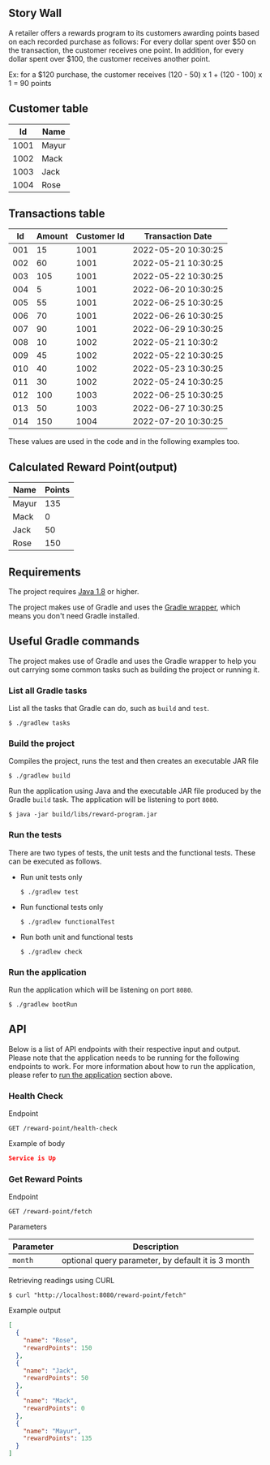 ## Story Wall


A retailer offers a rewards program to its customers awarding points based on each recorded purchase
as follows:
For every dollar spent over $50 on the transaction, the customer receives one point.
In addition, for every dollar spent over $100, the customer receives another point.

Ex: for a $120 purchase, the customer receives
(120 - 50) x 1 + (120 - 100) x 1 = 90 points
## Customer table


| Id   | Name  |
|------|-------|
| 1001 | Mayur |
| 1002 | Mack  |
| 1003 | Jack  |
| 1004 | Rose  |

## Transactions table


| Id  | Amount | Customer Id | Transaction Date    |
|-----|--------|-------------|---------------------|
| 001 | 15     | 1001        | 2022-05-20 10:30:25 |
| 002 | 60     | 1001        | 2022-05-21 10:30:25                    |
| 003 | 105    | 1001        | 2022-05-22 10:30:25                    |
| 004 | 5      | 1001        | 2022-06-20 10:30:25                    |
| 005 | 55     | 1001        | 2022-06-25 10:30:25                    |
| 006 | 70     | 1001        | 2022-06-26 10:30:25                    |
| 007 | 90     | 1001        | 2022-06-29 10:30:25                    |
| 008 | 10     | 1002        | 2022-05-21 10:30:2                    |
| 009 | 45     | 1002        | 2022-05-22 10:30:25                    |
| 010 | 40     | 1002        | 2022-05-23 10:30:25                    |
| 011 | 30     | 1002        | 2022-05-24 10:30:25                    |
| 012 | 100    | 1003        | 2022-06-25 10:30:25                    |
| 013 | 50     | 1003        | 2022-06-27 10:30:25                    |
| 014 | 150    | 1004        | 2022-07-20 10:30:25                    |

These values are used in the code and in the following examples too.

## Calculated Reward Point(output)



| Name  | Points |
|-------|--------|
| Mayur | 135    |
| Mack  | 0      |
| Jack  | 50     |
| Rose  | 150    |

## Requirements

The project requires [Java 1.8](http://www.oracle.com/technetwork/java/javase/downloads/jdk8-downloads-2133151.html) or
higher.

The project makes use of Gradle and uses
the [Gradle wrapper](https://docs.gradle.org/current/userguide/gradle_wrapper.html), which means you don't need Gradle
installed.

## Useful Gradle commands

The project makes use of Gradle and uses the Gradle wrapper to help you out carrying some common tasks such as building
the project or running it.

### List all Gradle tasks

List all the tasks that Gradle can do, such as `build` and `test`.

```console
$ ./gradlew tasks
```

### Build the project

Compiles the project, runs the test and then creates an executable JAR file

```console
$ ./gradlew build
```

Run the application using Java and the executable JAR file produced by the Gradle `build` task. The application will be
listening to port `8080`.

```console
$ java -jar build/libs/reward-program.jar
```

### Run the tests

There are two types of tests, the unit tests and the functional tests. These can be executed as follows.

- Run unit tests only

  ```console
  $ ./gradlew test
  ```

- Run functional tests only

  ```console
  $ ./gradlew functionalTest
  ```

- Run both unit and functional tests

  ```console
  $ ./gradlew check
  ```

### Run the application

Run the application which will be listening on port `8080`.

```console
$ ./gradlew bootRun
```

## API

Below is a list of API endpoints with their respective input and output. Please note that the application needs to be
running for the following endpoints to work. For more information about how to run the application, please refer
to [run the application](#run-the-application) section above.

### Health Check

Endpoint

```text
GET /reward-point/health-check
```

Example of body

```json
Service is Up
```

### Get Reward Points

Endpoint

```text
GET /reward-point/fetch
```

Parameters

| Parameter | Description                                        |
|-----------|----------------------------------------------------|
| `month`   | optional query parameter, by default it is 3 month |

Retrieving readings using CURL

```console
$ curl "http://localhost:8080/reward-point/fetch"
```

Example output

```json
[
  {
    "name": "Rose",
    "rewardPoints": 150
  },
  {
    "name": "Jack",
    "rewardPoints": 50
  },
  {
    "name": "Mack",
    "rewardPoints": 0
  },
  {
    "name": "Mayur",
    "rewardPoints": 135
  }
]
```

